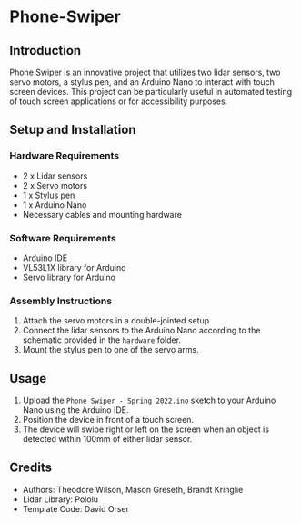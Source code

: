 # Phone-Swiper

## Introduction
Phone Swiper is an innovative project that utilizes two lidar sensors, two servo motors, a stylus pen, and an Arduino Nano to interact with touch screen devices. This project can be particularly useful in automated testing of touch screen applications or for accessibility purposes.

## Setup and Installation
### Hardware Requirements
- 2 x Lidar sensors
- 2 x Servo motors
- 1 x Stylus pen
- 1 x Arduino Nano
- Necessary cables and mounting hardware

### Software Requirements
- Arduino IDE
- VL53L1X library for Arduino
- Servo library for Arduino

### Assembly Instructions
1. Attach the servo motors in a double-jointed setup.
2. Connect the lidar sensors to the Arduino Nano according to the schematic provided in the `hardware` folder.
3. Mount the stylus pen to one of the servo arms.

## Usage
1. Upload the `Phone Swiper - Spring 2022.ino` sketch to your Arduino Nano using the Arduino IDE.
2. Position the device in front of a touch screen.
3. The device will swipe right or left on the screen when an object is detected within 100mm of either lidar sensor.

## Credits
- Authors: Theodore Wilson, Mason Greseth, Brandt Kringlie
- Lidar Library: Pololu
- Template Code: David Orser
